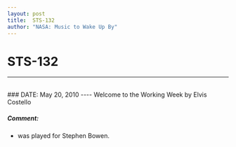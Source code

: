 ```yaml
---
layout: post
title:  STS-132
author: "NASA: Music to Wake Up By"
---
```


# STS-132
----
<br/>
### DATE: May 20, 2010
----
Welcome to the Working Week by Elvis Costello

##### Comment:
* was played for Stephen Bowen.
